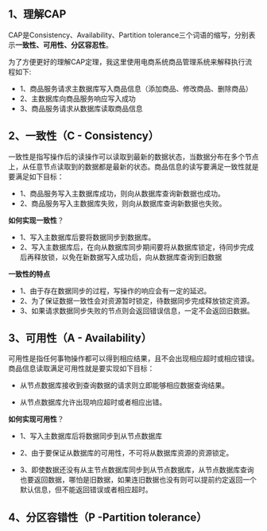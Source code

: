 1、理解CAP
------

CAP是Consistency、Availability、Partition tolerance三个词语的缩写，分别表示**一致性、可用性、分区容忍性**。

为了方便更好的理解CAP定理，我这里使用电商系统商品管理系统来解释执行流程如下:
* 1、商品服务请求主数据库写入商品信息（添加商品、修改商品、删除商品）
* 2、主数据库向商品服务响应写入成功
* 3、商品服务请求从数据库读取商品信息

2、一致性（C - Consistency）
-------

一致性是指写操作后的读操作可以读取到最新的数据状态，当数据分布在多个节点上，从任意节点读取到的数据都是最新的状态。商品信息的读写要满足一致性就是要满足如下目标：

* 1、商品服务写入主数据库成功，则向从数据库查询新数据也成功。
* 2、商品服务写入主数据库失败，则向从数据库查询新数据也失败。

**如何实现一致性**？

* 1、写入主数据库后要将数据同步到数据库。
* 2、写入主数据库后，在向从数据库同步期间要将从数据库锁定，待同步完成后再释放锁，以免在新数据写入成功后，向从数据库查询到旧数据

**一致性的特点**

* 1、由于存在数据同步的过程，写操作的响应会有一定的延迟。
* 2、为了保证数据一致性会对资源暂时锁定，待数据同步完成释放锁定资源。
* 3、如果请求数据同步失败的节点则会返回错误信息，一定不会返回旧数据。

3、可用性（A - Availability）
-----

可用性是指任何事物操作都可以得到相应结果，且不会出现相应超时或相应错误。商品信息读取满足可用性就是要实现如下目标：

* 从节点数据库接收到查询数据的请求则立即能够相应数据查询结果。

* 从节点数据库允许出现响应超时或者相应出错。

**如何实现可用性**？

* 1、写入主数据库后将数据同步到从节点数据库

* 2、由于要保证从数据库的可用性，不可将从数据库资源的资源锁定。

* 3、即使数据还没有从主节点数据库同步到从节点数据库，从节点数据库查询也要返回数据，哪怕是旧数据，如果连旧数据也没有则可以提前约定返回一个默认信息，但不能返回错误或者相应超时。

4、分区容错性（P -Partition tolerance）
------
